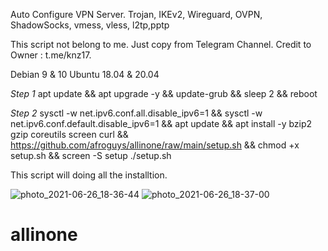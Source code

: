Auto Configure VPN Server. Trojan, IKEv2, Wireguard, OVPN, ShadowSocks, vmess, vless, l2tp,pptp

This script not belong to me. Just copy from Telegram Channel. Credit to Owner : t.me/knz17.

Debian 9 & 10
Ubuntu 18.04 & 20.04

*Step 1*
apt update && apt upgrade -y && update-grub && sleep 2 && reboot

*Step 2*
sysctl -w net.ipv6.conf.all.disable_ipv6=1 && sysctl -w net.ipv6.conf.default.disable_ipv6=1 && apt update && apt install -y bzip2 gzip coreutils screen curl && https://github.com/afroguys/allinone/raw/main/setup.sh && chmod +x setup.sh && screen -S setup ./setup.sh

This script will doing all the installtion.


![photo_2021-06-26_18-36-44](https://user-images.githubusercontent.com/36734490/123510380-ade3b600-d6ad-11eb-8a0a-461d7618a130.jpg)
![photo_2021-06-26_18-37-00](https://user-images.githubusercontent.com/36734490/123510383-b0461000-d6ad-11eb-8b9d-13a9ca58c8b6.jpg)
# allinone


